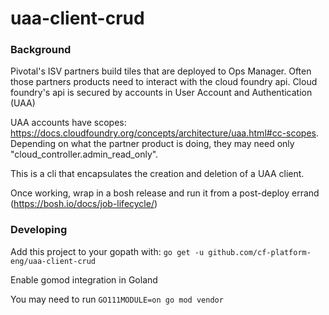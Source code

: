 # uaa-client-crud

### Background

Pivotal's ISV partners build tiles that are deployed to Ops Manager.
Often those partners products need to interact with the cloud foundry api.
Cloud foundry's api is secured by accounts in
User Account and Authentication (UAA)

UAA accounts have scopes: https://docs.cloudfoundry.org/concepts/architecture/uaa.html#cc-scopes.
Depending on what the partner product is doing, they may need only "cloud_controller.admin_read_only".

This is a cli that encapsulates the creation and deletion of a UAA client.

Once working, wrap in a bosh release and run it from a
post-deploy errand (https://bosh.io/docs/job-lifecycle/)

### Developing

Add this project to your gopath with: 
`go get -u github.com/cf-platform-eng/uaa-client-crud` 

Enable gomod integration in Goland

You may need to run `GO111MODULE=on go mod vendor` 
